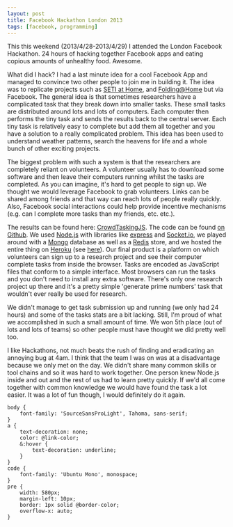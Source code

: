 ```yaml
---
layout: post
title: Facebook Hackathon London 2013
tags: [facebook, programming]
---
```

This this weekend (2013/4/28-2013/4/29) I attended the London Facebook Hackathon. 24 hours of hacking together Facebook apps and eating copious amounts of unhealthy food. Awesome.

What did I hack? I had a last minute idea for a cool Facebook App and managed to convince two other people to join me in building it. The idea was to replicate projects such as [SETI at Home](http://setiathome.berkeley.edu/), and [Folding@Home](http://folding.stanford.edu/) but via Facebook. The general idea is that sometimes researchers have a complicated task that they break down into smaller tasks. These small tasks are distributed around lots and lots of computers. Each computer then performs the tiny task and sends the results back to the central server. Each tiny task is relatively easy to complete but add them all together and you have a solution to a really complicated problem. This idea has been used to understand weather patterns, search the heavens for life and a whole bunch of other exciting projects.

The biggest problem with such a system is that the researchers are completely reliant on volunteers. A volunteer usually has to download some software and then leave their computers running whilst the tasks are completed. As you can imagine, it's hard to get people to sign up. We thought we would leverage Facebook to grab volunteers. Links can be shared among friends and that way can reach lots of people really quickly. Also, Facebook social interactions could help provide incentive mechanisms (e.g. can I complete more tasks than my friends, etc. etc.).

The results can be found here: [CrowdTaskingJS](https://apps.facebook.com/crowdtaskingjs/). The code can be found [on Github](http://github.com/CrowdTaskingJS/CrowdTaskingJS/). We used [Node.js](http://nodejs.org/) with libraries like [express](http://expressjs.com/) and [Socket.io](http://socket.io/), we played around with a [Mongo](http://www.mongodb.org/) database as well as a [Redis](http://redis.io/) store, and we hosted the entire thing on [Heroku](https://www.heroku.com/) (see [here](http://crowdtaskingjs.herokuapp.com/canvas/)). Our final product is a platform on which volunteers can sign up to a research project and see their computer complete tasks from inside the browser. Tasks are encoded as JavaScript files that conform to a simple interface. Most browsers can run the tasks and you don't need to install any extra software. There's only one research project up there and it's a pretty simple 'generate prime numbers' task that wouldn't ever really be used for research.

We didn't manage to get task submission up and running (we only had 24 hours) and some of the tasks stats are a bit lacking. Still, I'm proud of what we accomplished in such a small amount of time. We won 5th place (out of lots and lots of teams) so other people must have thought we did pretty well too.

I like Hackathons, not much beats the rush of finding and eradicating an annoying bug at 4am. I think that the team I was on was at a disadvantage because we only met on the day. We didn't share many common skills or tool chains and so it was hard to work together. One person knew Node.js inside and out and the rest of us had to learn pretty quickly. If we'd all come together with common knowledge we would have found the task a lot easier. It was a lot of fun though, I would definitely do it again.


    body {
        font-family: 'SourceSansProLight', Tahoma, sans-serif;
    }
    a {
        text-decoration: none;
        color: @link-color;
        &:hover {
            text-decoration: underline;
        }
    }
    code {
        font-family: 'Ubuntu Mono', monospace;
    }
    pre {
        width: 580px;
        margin-left: 10px;
        border: 1px solid @border-color;
        overflow-x: auto;
    }